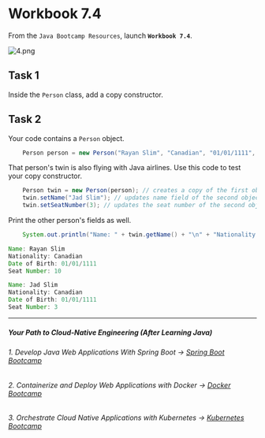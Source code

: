 # Workbook 7.4

From the `Java Bootcamp Resources`, launch **`Workbook 7.4`**.

![4.png](https://img-c.udemycdn.com/redactor/raw/article_lecture/2025-01-03_23-14-22-3a456f601df2c13c2a1ecfb9bb337eba.png)

## **Task 1**

Inside the `Person` class, add a copy constructor.

## **Task 2**
Your code contains a `Person` object.

```java
    Person person = new Person("Rayan Slim", "Canadian", "01/01/1111", 5);
```
That person's twin is also flying with Java airlines. Use this code to test your copy constructor.

```java
    Person twin = new Person(person); // creates a copy of the first object.
    twin.setName("Jad Slim"); // updates name field of the second object.
    twin.setSeatNumber(3); // updates the seat number of the second object.
```
Print the other person's fields as well.

```java
    System.out.println("Name: " + twin.getName() + "\n" + "Nationality: " + twin.getNationality() + "\n" + "Date of Birth: " + twin.getDateOfBirth() + "\n" + "Seat Number: " + twin.getSeatNumber() + "\n");
```

```java
Name: Rayan Slim
Nationality: Canadian
Date of Birth: 01/01/1111
Seat Number: 10

Name: Jad Slim
Nationality: Canadian
Date of Birth: 01/01/1111
Seat Number: 3
```

----------
##### Your Path to Cloud-Native Engineering (After Learning Java)
###### 1. Develop Java Web Applications With Spring Boot → [Spring Boot Bootcamp](https://www.udemy.com/course/the-complete-spring-boot-development-bootcamp/?couponCode=SPRING_BOOTCAMP)
###### 2. Containerize and Deploy Web Applications with Docker → [Docker Bootcamp](https://www.udemy.com/course/docker-bootcamp-conquer-docker-with-real-world-projects/?couponCode=DOCKER_BOOTCAMP)
###### 3. Orchestrate Cloud Native Applications with Kubernetes → [Kubernetes Bootcamp](https://kubernetestraining.io/)